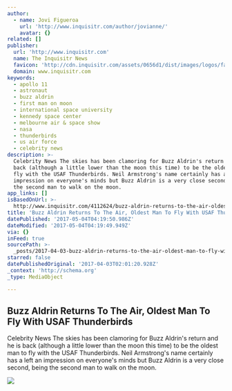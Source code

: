 ```yaml
---
author:
  - name: Jovi Figueroa
    url: 'http://www.inquisitr.com/author/jovianne/'
    avatar: {}
related: []
publisher:
  url: 'http://www.inquisitr.com'
  name: The Inquisitr News
  favicon: 'http://cdn.inquisitr.com/assets/0656d1/dist/images/logos/favicon-32x32.png'
  domain: www.inquisitr.com
keywords:
  - apollo 11
  - astronaut
  - buzz aldrin
  - first man on moon
  - international space university
  - kennedy space center
  - melbourne air & space show
  - nasa
  - thunderbirds
  - us air force
  - celebrity news
description: >-
  Celebrity News The skies has been clamoring for Buzz Aldrin's return and he is
  back (although a little lower than the moon this time) to be the oldest man to
  fly with the USAF Thunderbirds. Neil Armstrong's name certainly has a left an
  impression on everyone's minds but Buzz Aldrin is a very close second, being
  the second man to walk on the moon.
app_links: []
isBasedOnUrl: >-
  http://www.inquisitr.com/4112624/buzz-aldrin-returns-to-the-air-oldest-man-to-fly-with-usaf-thunderbirds/
title: 'Buzz Aldrin Returns To The Air, Oldest Man To Fly With USAF Thunderbirds'
datePublished: '2017-05-04T04:19:50.986Z'
dateModified: '2017-05-04T04:19:49.949Z'
via: {}
inFeed: true
sourcePath: >-
  _posts/2017-04-03-buzz-aldrin-returns-to-the-air-oldest-man-to-fly-with-usaf.md
starred: false
datePublishedOriginal: '2017-04-03T02:01:20.928Z'
_context: 'http://schema.org'
_type: MediaObject

---
```

<article style=""><h1>Buzz Aldrin Returns To The Air, Oldest Man To Fly With USAF Thunderbirds</h1><p>Celebrity News The skies has been clamoring for Buzz Aldrin's return and he is back (although a little lower than the moon this time) to be the oldest man to fly with the USAF Thunderbirds. Neil Armstrong's name certainly has a left an impression on everyone's minds but Buzz Aldrin is a very close second, being the second man to walk on the moon.</p><img src="http://cdn.inquisitr.com/wp-content/uploads/2017/04/buzz-aldrin-Kevin-WinterGetty-Images-for-Spike-TV-900x440.jpg" /></article>